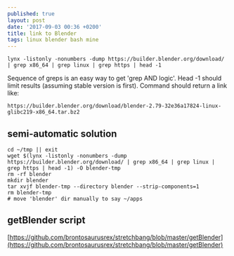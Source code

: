 ```yaml
---
published: true
layout: post
date: '2017-09-03 00:36 +0200'
title: link to Blender
tags: linux blender bash mine
---
```

    lynx -listonly -nonumbers -dump https://builder.blender.org/download/ | grep x86_64 | grep linux | grep https | head -1
    
Sequence of greps is an easy way to get 'grep AND logic'. Head -1 should limit results (assuming stable version is first). Command should return a link like:

    https://builder.blender.org/download/blender-2.79-32e36a17824-linux-glibc219-x86_64.tar.bz2
    
## semi-automatic solution

    cd ~/tmp || exit
    wget $(lynx -listonly -nonumbers -dump https://builder.blender.org/download/ | grep x86_64 | grep linux | grep https | head -1) -O blender-tmp
    rm -rf blender
    mkdir blender
    tar xvjf blender-tmp --directory blender --strip-components=1
    rm blender-tmp
    # move 'blender' dir manually to say ~/apps
    
## getBlender script
 
 [https://github.com/brontosaurusrex/stretchbang/blob/master/getBlender](https://github.com/brontosaurusrex/stretchbang/blob/master/getBlender)
